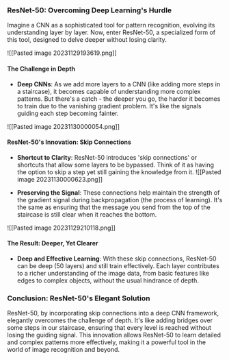 
### ResNet-50: Overcoming Deep Learning's Hurdle

Imagine a CNN as a sophisticated tool for pattern recognition, evolving its understanding layer by layer. Now, enter ResNet-50, a specialized form of this tool, designed to delve deeper without losing clarity.

![[Pasted image 20231129193619.png]]
#### The Challenge in Depth

- **Deep CNNs**: As we add more layers to a CNN (like adding more steps in a staircase), it becomes capable of understanding more complex patterns. But there's a catch - the deeper you go, the harder it becomes to train due to the vanishing gradient problem. It's like the signals guiding each step becoming fainter.

![[Pasted image 20231130000054.png]]
#### ResNet-50's Innovation: Skip Connections

- **Shortcut to Clarity**: ResNet-50 introduces 'skip connections' or shortcuts that allow some layers to be bypassed. Think of it as having the option to skip a step yet still gaining the knowledge from it.
  ![[Pasted image 20231130000623.png]]
  
- **Preserving the Signal**: These connections help maintain the strength of the gradient signal during backpropagation (the process of learning). It's the same as ensuring that the message you send from the top of the staircase is still clear when it reaches the bottom.

![[Pasted image 20231129210118.png]]
#### The Result: Deeper, Yet Clearer

- **Deep and Effective Learning**: With these skip connections, ResNet-50 can be deep (50 layers) and still train effectively. Each layer contributes to a richer understanding of the image data, from basic features like edges to complex objects, without the usual hindrance of depth.

### Conclusion: ResNet-50's Elegant Solution

ResNet-50, by incorporating skip connections into a deep CNN framework, elegantly overcomes the challenge of depth. It's like adding bridges over some steps in our staircase, ensuring that every level is reached without losing the guiding signal. This innovation allows ResNet-50 to learn detailed and complex patterns more effectively, making it a powerful tool in the world of image recognition and beyond.